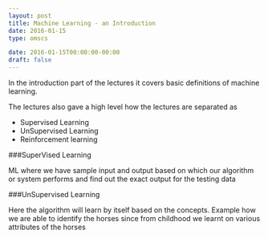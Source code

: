 ```yaml
---
layout: post
title: Machine Learning - an Introduction
date: 2016-01-15
type: omscs

date: 2016-01-15T00:00:00-00:00
draft: false
---
```


In the introduction part of the lectures it covers basic definitions of machine learning.

The lectures also gave a high level how the lectures are separated as 
* Supervised Learning
* UnSupervised Learning
* Reinforcement learning

###SuperVised Learning

ML where we have sample input and output based on which our algorithm or system performs and find out the exact output for the testing data


###UnSupervised Learning

Here the algorithm will learn by itself based on the concepts. Example how we are able to identify the horses since from childhood we learnt on various attributes of the horses

